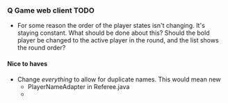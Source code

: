 ### Q Game web client TODO ###
  * For some reason the order of the player states isn't changing. It's staying constant. What should be done about this? Should the bold player be changed to the active player in the round, and the list shows the round order?

#### Nice to haves ####
  * Change *everything* to allow for duplicate names. This would mean new
    * PlayerNameAdapter in Referee.java
    * 